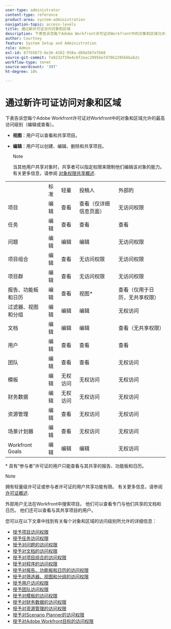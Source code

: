 ```yaml
---
user-type: administrator
content-type: reference
product-area: system-administration
navigation-topic: access-levels
title: 通过新许可证访问对象和区域
description: 下表告诉您每个Adobe Workfront许可证对Workfront中的对象和区域允许的最高访问级别（编辑或查看）。
author: Courtney
feature: System Setup and Administration
role: Admin
exl-id: 87fb5673-6e36-4182-958a-d69a56fe7b68
source-git-commit: 7a9232f59e4c6f2eac2995be7d7862295b6bab2c
workflow-type: tm+mt
source-wordcount: '397'
ht-degree: 18%

---
```


# 通过新许可证访问对象和区域

<!-- Audited: 2/2024 -->

下表告诉您每个Adobe Workfront许可证对Workfront中的对象和区域允许的最高访问级别（编辑或查看）。

* **视图**：用户可以查看和共享项目。
* **编辑**：用户可以创建、编辑、删除和共享项目。

  >[!NOTE]
  >
  >当其他用户共享对象时，共享者可以指定权限来限制他们编辑该对象的能力。 有关更多信息，请参阅 [对象权限共享概述](../../../workfront-basics/grant-and-request-access-to-objects/sharing-permissions-on-objects-overview.md).

<table style="table-layout:auto">
    <tr>
        <td></td>
        <td>标准</td>
        <td>轻量</td>
        <td>投稿人</td>
        <td>外部的</td>
    </tr>
    <tr>
        <td>项目</td>
        <td>编辑</td>
        <td>查看</td>
        <td>查看（仅详细信息页面）</td>
        <td>无访问权限</td>
    </tr>
    <tr>
        <td>任务</td>
        <td>编辑</td>
        <td>查看</td>
        <td>查看</td>
        <td>查看</td>
    </tr>
    <tr>
        <td>问题</td>
        <td>编辑</td>
        <td>编辑</td>
        <td>编辑</td>
        <td>无访问权限</td>
    </tr>
    <tr>
        <td>项目组合</td>
        <td>编辑</td>
        <td>查看</td>
        <td>无访问权限</td>
        <td>无访问权限</td>
    </tr>
    <tr>
        <td>项目群</td>
        <td>编辑</td>
        <td>查看</td>
        <td>无访问权限</td>
        <td>无访问权限</td>
    </tr>
    <tr>
        <td>报告、功能板和日历</td>
        <td>编辑</td>
        <td>查看</td>
        <td>视图*</td>
        <td>查看（仅用于日历，无共享权限）</td>
    </tr>
    <tr>
        <td>过滤器、视图和分组</td>
        <td>编辑</td>
        <td>编辑</td>
        <td>编辑</td>
        <td>无权访问</td>
    </tr>
    <tr>
        <td>文档</td>
        <td>编辑</td>
        <td>编辑</td>
        <td>编辑</td>
        <td>查看（无共享权限）</td>
    </tr>
    <tr>
        <td>用户</td>
        <td>编辑</td>
        <td>查看</td>
        <td>查看</td>
        <td>查看</td>
    </tr>
    <tr>
        <td>团队</td>
        <td>编辑</td>
        <td>查看</td>
        <td>查看</td>
        <td>无权访问</td>
    </tr>
    <tr>
        <td>模板</td>
        <td>编辑</td>
        <td>无权访问</td>
        <td>无权访问</td>
        <td>无权访问</td>
    </tr>
    <tr>
        <td>财务数据</td>
        <td>编辑</td>
        <td>无权访问</td>
        <td>无权访问</td>
        <td>无权访问</td>
    </tr>
    <tr>
        <td>资源管理</td>
        <td>编辑</td>
        <td>查看</td>
        <td>无权访问</td>
        <td>无权访问</td>
    </tr>
    <tr>
        <td>场景计划器</td>
        <td>编辑</td>
        <td>查看</td>
        <td>无权访问</td>
        <td>无权访问</td>
    </tr>
    <tr>
        <td>Workfront Goals</td>
        <td>编辑</td>
        <td>编辑</td>
        <td>编辑</td>
        <td>无权访问</td>
    </tr>
</table>

&#42; 具有“参与者”许可证的用户只能查看与其共享的报告、功能板和日历。

>[!NOTE]
>
>拥有轻量级许可证或参与者许可证的用户共享功能有限。 有关更多信息，请参阅 [许可证概述](/help/quicksilver/administration-and-setup/add-users/how-access-levels-work/licenses-overview.md).
>
>外部用户无法在Workfront中搜索项目。 他们可以查看专门与他们共享的文档和日历。 他们还可以查看与其共享项目的用户。

您可以在以下文章中找到有关每个对象和区域的访问级别所允许的详细信息：

* [授予项目访问权限](../../../administration-and-setup/add-users/configure-and-grant-access/grant-access-projects.md)
* [授予任务访问权限](../../../administration-and-setup/add-users/configure-and-grant-access/grant-access-tasks.md)
* [授予对问题的访问权限](../../../administration-and-setup/add-users/configure-and-grant-access/grant-access-issues.md)
* [授予对文档的访问权限](../../../administration-and-setup/add-users/configure-and-grant-access/grant-access-documents.md)
* [授予对项目组合的访问权限](../../../administration-and-setup/add-users/configure-and-grant-access/grant-access-portfolios.md)
* [授予对程序的访问权限](../../../administration-and-setup/add-users/configure-and-grant-access/grant-access-programs.md)
* [授予对报告、功能板和日历的访问权限](../../../administration-and-setup/add-users/configure-and-grant-access/grant-access-reports-dashboards-calendars.md)
* [授予对筛选器、视图和分组的访问权限](../../../administration-and-setup/add-users/configure-and-grant-access/grant-access-fvg.md)
* [授予用户访问权限](../../../administration-and-setup/add-users/configure-and-grant-access/grant-access-other-users.md)
* [授予团队访问权限](../../../administration-and-setup/add-users/configure-and-grant-access/grant-access-teams.md)
* [授予对模板的访问权限](../../../administration-and-setup/add-users/configure-and-grant-access/grant-access-templates.md)
* [授予对财务数据的访问权限](../../../administration-and-setup/add-users/configure-and-grant-access/grant-access-financial.md)
* [授予对资源管理的访问权限](../../../administration-and-setup/add-users/configure-and-grant-access/grant-access-resource-management.md)
* [授予对Scenario Planner的访问权限](../../../administration-and-setup/add-users/configure-and-grant-access/grant-access-sp.md)
* [授予对Adobe Workfront目标的访问权限](../../../administration-and-setup/add-users/configure-and-grant-access/grant-access-goals.md)
